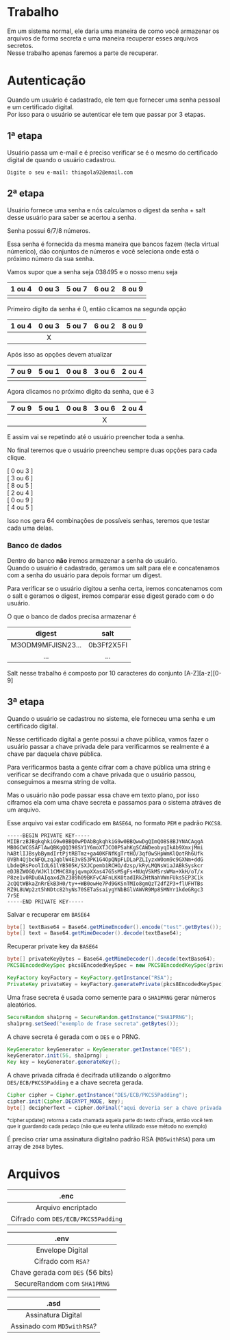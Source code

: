# Trabalho
Em um sistema normal, ele daria uma maneira de como você armazenar os arquivos de forma secreta e uma maneira recuperar esses arquivos secretos.  
Nesse trabalho apenas faremos a parte de recuperar.  

# Autenticação
Quando um usuário é cadastrado, ele tem que fornecer uma senha pessoal e um certificado digital.  
Por isso para o usuário se autenticar ele tem que passar por 3 etapas.  

## 1ª etapa
Usuário passa um e-mail e é preciso verificar se é o mesmo do certificado digital de quando o usuário cadastrou.  

`Digite o seu e-mail: thiagola92@email.com`  

## 2ª etapa
Usuário fornece uma senha e nós calculamos o digest da senha + salt desse usuário para saber se acertou a senha.  

Senha possui 6/7/8 números.  

Essa senha é fornecida da mesma maneira que bancos fazem (tecla virtual númerico), dão conjuntos de números e você seleciona onde está o próximo número da sua senha.  

Vamos supor que a senha seja 038495 e o nosso menu seja  

| 1 ou 4 | 0 ou 3 | 5 ou 7 | 6 ou 2 | 8 ou 9 |
| :----: | :----: | :----: | :----: | :----: |
|        |        |        |        |        |

Primeiro digito da senha é 0, então clicamos na segunda opção  

| 1 ou 4 | 0 ou 3 | 5 ou 7 | 6 ou 2 | 8 ou 9 |
| :----: | :----: | :----: | :----: | :----: |
|        |    X   |        |        |        |

Após isso as opções devem atualizar  

| 7 ou 9 | 5 ou 1 | 0 ou 8 | 3 ou 6 | 2 ou 4 |
| :----: | :----: | :----: | :----: | :----: |
|        |        |        |        |        |

Agora clicamos no próximo digito da senha, que é 3  

| 7 ou 9 | 5 ou 1 | 0 ou 8 | 3 ou 6 | 2 ou 4 |
| :----: | :----: | :----: | :----: | :----: |
|        |        |        |    X   |        |

E assim vai se repetindo até o usuário preencher toda a senha.  

No final teremos que o usuário preencheu sempre duas opções para cada clique.  

[ 0 ou 3 ]  
[ 3 ou 6 ]  
[ 8 ou 5 ]  
[ 2 ou 4 ]  
[ 0 ou 9 ]  
[ 4 ou 5 ]  

Isso nos gera 64 combinações de possíveis senhas, teremos que testar cada uma delas.  

### Banco de dados
Dentro do banco **não** iremos armazenar a senha do usuário.  
Quando o usuário é cadastrado, geramos um salt para ele e concatenamos com a senha do usuário para depois formar um digest.  

Para verificar se o usuário digitou a senha certa, iremos concatenamos com o salt e geramos o digest, iremos comparar esse digest gerado com o do usuário.  

O que o banco de dados precisa armazenar é  

| digest | salt |
| :-:    | :-:  |
| M3ODM9MFJISN23... | 0b3Ff2X5Fl |
| ... | ... |

Salt nesse trabalho é composto por 10 caracteres do conjunto [A-Z][a-z][0-9]  

## 3ª etapa
Quando o usuário se cadastrou no sistema, ele forneceu uma senha e um certificado digital.  

Nesse certificado digital a gente possui a chave pública, vamos fazer o usuário passar a chave privada dele para verificarmos se realmente é a chave par daquela chave pública.  

Para verificarmos basta a gente cifrar com a chave pública uma string e verificar se decifrando com a chave privada que o usuário passou, conseguimos a mesma string de volta.  

Mas o usuário não pode passar essa chave em texto plano, por isso ciframos ela com uma chave secreta e passamos para o sistema atráves de um arquivo.  

Esse arquivo vai estar codificado em `BASE64`, no formato `PEM` e padrão `PKCS8`.  
```
-----BEGIN PRIVATE KEY-----
MIIBrzBJBgkqhkiG9w0BBQ0wPDAbBgkqhkiG9w0BBQwwDgQImQO8S8BJYNACAggA
MB0GCWCGSAFlAwQBKgQQ398SY1Y6moXTJCO0PSahKgSCAWDeobyqIkAb9XmxjMmi
hABtlIJBsybBymdIrtPjtRBTmz+ga40KFNfKgTrtHO/3qf0wSHpWmKlQotRh6Ufk
0VBh4QjbcNFQLzqJqblW4E3v853PK1G4OpQNpFLDLaPZLIyzxWOom9c9GXNm+ddG
LbdeQRsPoolIdL61lYB505K/SXJCpemb1RCHO/dzsp/kRyLMQNsWiaJABkSyskcr
eDJBZWOGQ/WJKl1CMHC8XgjqvmpXXas47G5sMSgFs+NUqVSkMSrsWMa+XkH/oT/x
P8ze1v0RDu0AIqaxdZhZ389h09BKFvCAFnLKK0tadIRkZHtNahVWnFUks5EP3C1k
2cQQtWBkaZnRrEkB3H0/ty++WB0owHe7Pd9GKSnTMIo8gmQzT2dfZP3+flUFHTBs
RZ9L8UWp2zt5hNDtc82hyNs70SETaSsaiygYNbBGlVAWVR9Mp8SMNYr1kdeGRgc3
7r5E
-----END PRIVATE KEY-----
```

Salvar e recuperar em `BASE64`  
```Java
byte[] textBase64 = Base64.getMimeEncoder().encode("test".getBytes());
byte[] text = Base64.getMimeDecoder().decode(textBase64);
```

Recuperar private key da `BASE64`
```Java
byte[] privateKeyBytes = Base64.getMimeDecoder().decode(textBase64);
PKCS8EncodedKeySpec pkcs8EncodedKeySpec = new PKCS8EncodedKeySpec(privateKeyBytes);

KeyFactory keyFactory = KeyFactory.getInstance("RSA");
PrivateKey privateKey = keyFactory.generatePrivate(pkcs8EncodedKeySpec);
```

Uma frase secreta é usada como semente para o `SHA1PRNG` gerar números aleatórios.  
```Java
SecureRandom sha1prng = SecureRandom.getInstance("SHA1PRNG");
sha1prng.setSeed("exemplo de frase secreta".getBytes());
```

A chave secreta é gerada com o `DES` e o PRNG.  
```Java
KeyGenerator keyGenerator = KeyGenerator.getInstance("DES");
keyGenerator.init(56, sha1prng) ;
Key key = keyGenerator.generateKey();
```

A chave privada cifrada é decifrada utilizando o algoritmo `DES/ECB/PKCS5Padding` e a chave secreta gerada.  
```Java
Cipher cipher = Cipher.getInstance("DES/ECB/PKCS5Padding");
cipher.init(Cipher.DECRYPT_MODE, key);
byte[] decipherText = cipher.doFinal("aqui deveria ser a chave privada cifrada".getBytes("UTF8"));
```
<sub>\*cipher.update() retorna a cada chamada aquela parte do texto cifrada, então você tem que ir guardando cada pedaço (não que eu tenha utilizado esse método no exemplo)</sub>  

É preciso criar uma assinatura digitalno padrão RSA (`MD5withRSA`) para um array de `2048` bytes.  
# Arquivos

| .enc |
| :-: |
| Arquivo encriptado |
| Cifrado com `DES/ECB/PKCS5Padding` |

| .env |
| :-: |
| Envelope Digital |
| Cifrado com `RSA?` |
| Chave gerada com `DES` (56 bits) |
| SecureRandom com `SHA1PRNG` |

| .asd |
| :-: |
| Assinatura Digital |
| Assinado com `MD5withRSA`? |
